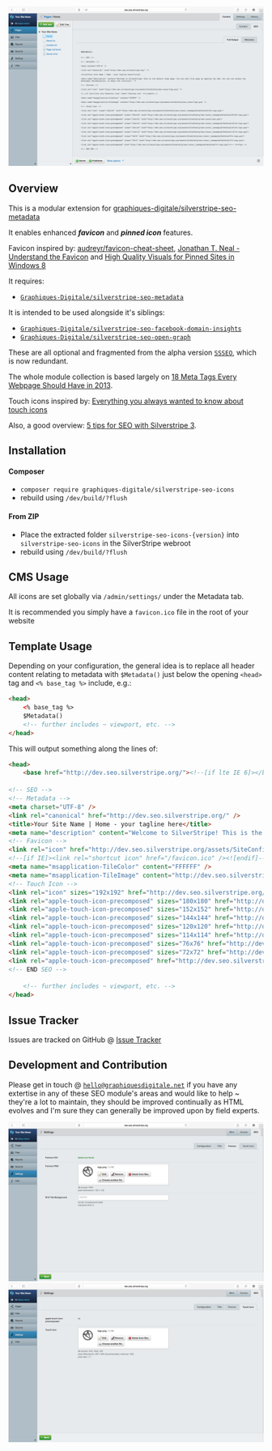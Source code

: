 ![Screenshot](screenshot-1.png)

## Overview ##

This is a modular extension for [graphiques-digitale/silverstripe-seo-metadata](https://github.com/Graphiques-Digitale/silverstripe-seo-metadata)

It enables enhanced **_favicon_** and **_pinned icon_** features.

Favicon inspired by: [audreyr/favicon-cheat-sheet][4], [Jonathan T. Neal - Understand the Favicon][5] and [High Quality Visuals for Pinned Sites in Windows 8][6]

It requires:
* [`Graphiques-Digitale/silverstripe-seo-metadata`](https://github.com/Graphiques-Digitale/silverstripe-seo-metadata)

It is intended to be used alongside it's siblings:
* [`Graphiques-Digitale/silverstripe-seo-facebook-domain-insights`](https://github.com/Graphiques-Digitale/silverstripe-seo-facebook-domain-insights)
* [`Graphiques-Digitale/silverstripe-seo-open-graph`](https://github.com/Graphiques-Digitale/silverstripe-seo-open-graph)

These are all optional and fragmented from the alpha version [`SSSEO`](https://github.com/Graphiques-Digitale/SSSEO), which is now redundant.

The whole module collection is based largely on [18 Meta Tags Every Webpage Should Have in 2013][1].

Touch icons inspired by: [Everything you always wanted to know about touch icons][11]

Also, a good overview: [5 tips for SEO with Silverstripe 3][2].

## Installation ##

#### Composer ####

* `composer require graphiques-digitale/silverstripe-seo-icons`
* rebuild using `/dev/build/?flush`

#### From ZIP ####

* Place the extracted folder `silverstripe-seo-icons-{version}` into `silverstripe-seo-icons` in the SilverStripe webroot
* rebuild using `/dev/build/?flush`

## CMS Usage ##

All icons are set globally via `/admin/settings/` under the Metadata tab.

It is recommended you simply have a `favicon.ico` file in the root of your website

## Template Usage ##

Depending on your configuration, the general idea is to replace all header content relating to metadata with `$Metadata()` just below the opening `<head>` tag and `<% base_tag %>` include, e.g.:

```html
<head>
	<% base_tag %>
	$Metadata()
	<!-- further includes ~ viewport, etc. -->
</head>
```

This will output something along the lines of:

```html
<head>
	<base href="http://dev.seo.silverstripe.org/"><!--[if lte IE 6]></base><![endif]-->
	
<!-- SEO -->
<!-- Metadata -->
<meta charset="UTF-8" />
<link rel="canonical" href="http://dev.seo.silverstripe.org/" />
<title>Your Site Name | Home - your tagline here</title>
<meta name="description" content="Welcome to SilverStripe! This is the default home page. You can edit this page by opening the CMS. You can now access the developer documentation, or begin the tutorials." />
<!-- Favicon -->
<link rel="icon" href="http://dev.seo.silverstripe.org/assets/SiteConfig/seo-icons/logo.png" />
<!--[if IE]><link rel="shortcut icon" href="/favicon.ico" /><![endif]-->
<meta name="msapplication-TileColor" content="FFFFFF" />
<meta name="msapplication-TileImage" content="http://dev.seo.silverstripe.org/assets/SiteConfig/seo-icons/logo.png" />
<!-- Touch Icon -->
<link rel="icon" sizes="192x192" href="http://dev.seo.silverstripe.org/assets/SiteConfig/seo-icons/_resampled/SetSize192192-logo.png">
<link rel="apple-touch-icon-precomposed" sizes="180x180" href="http://dev.seo.silverstripe.org/assets/SiteConfig/seo-icons/_resampled/SetSize180180-logo.png">
<link rel="apple-touch-icon-precomposed" sizes="152x152" href="http://dev.seo.silverstripe.org/assets/SiteConfig/seo-icons/logo.png">
<link rel="apple-touch-icon-precomposed" sizes="144x144" href="http://dev.seo.silverstripe.org/assets/SiteConfig/seo-icons/_resampled/SetSize144144-logo.png">
<link rel="apple-touch-icon-precomposed" sizes="120x120" href="http://dev.seo.silverstripe.org/assets/SiteConfig/seo-icons/_resampled/SetSize120120-logo.png">
<link rel="apple-touch-icon-precomposed" sizes="114x114" href="http://dev.seo.silverstripe.org/assets/SiteConfig/seo-icons/_resampled/SetSize114114-logo.png">
<link rel="apple-touch-icon-precomposed" sizes="76x76" href="http://dev.seo.silverstripe.org/assets/SiteConfig/seo-icons/_resampled/SetSize7676-logo.png">
<link rel="apple-touch-icon-precomposed" sizes="72x72" href="http://dev.seo.silverstripe.org/assets/SiteConfig/seo-icons/_resampled/SetSize7272-logo.png">
<link rel="apple-touch-icon-precomposed" href="http://dev.seo.silverstripe.org/assets/SiteConfig/seo-icons/_resampled/SetSize5757-logo.png"><!-- 57×57px -->
<!-- END SEO -->

	<!-- further includes ~ viewport, etc. -->
</head>
```

## Issue Tracker ##

Issues are tracked on GitHub @ [Issue Tracker](https://github.com/Graphiques-Digitale/silverstripe-seo-icons/issues)

## Development and Contribution ##

Please get in touch @ [`hello@graphiquesdigitale.net`](mailto:hello@graphiquesdigitale.net) if you have any extertise in any of these SEO module's areas and would like to help ~ they're a lot to maintain, they should be improved continually as HTML evolves and I'm sure they can generally be improved upon by field experts.

![Screenshot](screenshot-2.png)
![Screenshot](screenshot-3.png)


[1]: https://www.iacquire.com/blog/18-meta-tags-every-webpage-should-have-in-2013
[2]: http://www.silverstripe.org/blog/5-tips-for-seo-with-silverstripe-3-/
[3]: http://moz.com/learn/seo/title-tag
[4]: https://github.com/audreyr/favicon-cheat-sheet
[5]: http://www.jonathantneal.com/blog/understand-the-favicon/
[6]: http://blogs.msdn.com/b/ie/archive/2012/06/08/high-quality-visuals-for-pinned-sites-in-windows-8.aspx
[7]: https://developers.facebook.com/docs/platforminsights/domains
[8]: http://ogp.me
[9]: https://dev.twitter.com/cards/overview
[10]: https://developers.google.com/+/web/snippet/
[11]: https://mathiasbynens.be/notes/touch-icons
